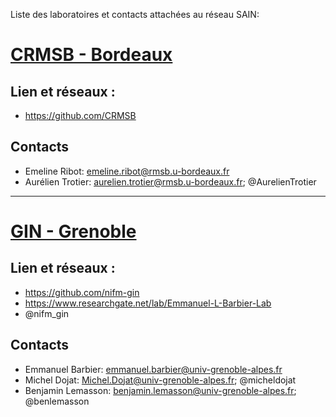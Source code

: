 Liste des laboratoires et contacts attachées au réseau SAIN:

# [CRMSB - Bordeaux](https://www.rmsb.u-bordeaux.fr/fr/)
  ## Lien et réseaux : 
  * https://github.com/CRMSB
  
  ## Contacts
  * Emeline Ribot: emeline.ribot@rmsb.u-bordeaux.fr
  * Aurélien Trotier: aurelien.trotier@rmsb.u-bordeaux.fr; @AurelienTrotier

---

# [GIN - Grenoble](https://tinyurl.com/d9vx4b3h)
  ## Lien et réseaux : 
  * https://github.com/nifm-gin
  * https://www.researchgate.net/lab/Emmanuel-L-Barbier-Lab
  * @nifm_gin
  
  ## Contacts
  * Emmanuel Barbier: emmanuel.barbier@univ-grenoble-alpes.fr
  * Michel Dojat: Michel.Dojat@univ-grenoble-alpes.fr; @micheldojat
  * Benjamin Lemasson: benjamin.lemasson@univ-grenoble-alpes.fr; @benlemasson
